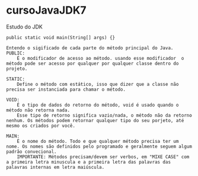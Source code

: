 # cursoJavaJDK7

Estudo do JDK

    public static void main(String[] args) {}

    Entendo o sigificado de cada parte do método principal do Java.
    PUBLIC:
        É o modificador de acesso ao método. usando esse modificador  o método pode ser acesso por qualquer por qualquer classe dentro do projeto.

    STATIC:
        Define o método com estático, isso que dizer que a classe não precisa ser instanciada para chamar o método.

    VOID:
        É o tipo de dados do retorno do método, void é usado quando o método não retorna nada.
        Esse tipo de retorno significa vazio/nada, o método não da retorno nenhum. Os métodos podem retornar qualquer tipo do seu porjeto, até mesmo os criados por você.

    MAIN:
        É o nome do método. Todo e que qualquer método precisa ter um nome. Os nomes são definidos pelo programado e geralmente seguem algum padrão convecional.
        IMPORTANTE: Métodos precisam/devem ser verbos, em "MIXE CASE" com a primeira letra minuscula e a primeira letra das palavras das palavras internas em letra maiúscula.
